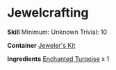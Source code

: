 <!-- TITLE: Turquoise Blade -->
<!-- SUBTITLE:  -->
# Jewelcrafting
**Skill**
Minimum: Unknown
Trivial: 10

**Container**
[Jeweler's Kit](jewelers-kit)

**Ingredients**
[Enchanted Turqoise](enchanted-turqoise) x 1